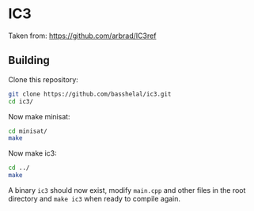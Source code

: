 # IC3

Taken from: https://github.com/arbrad/IC3ref

## Building

Clone this repository:
```bash
git clone https://github.com/basshelal/ic3.git
cd ic3/
```

Now make minisat:
```bash
cd minisat/
make
```

Now make ic3:
```bash
cd ../
make
```

A binary `ic3` should now exist, modify `main.cpp` and other files in the root directory and 
`make ic3` when ready to compile again.

